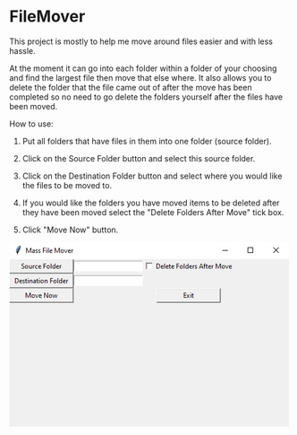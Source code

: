 # FileMover

This project is mostly to help me move around files easier and with less hassle.

At the moment it can go into each folder within a folder of your choosing and find the largest file then move that else where.
It also allows you to delete the folder that the file came out of after the move has been completed so no need to go delete the folders yourself after the files have been moved.

How to use:

1. Put all folders that have files in them into one folder (source folder).

2. Click on the Source Folder button and select this source folder.

3. Click on the Destination Folder button and select where you would like the files to be moved to.

4. If you would like the folders you have moved items to be deleted after they have been moved select the "Delete Folders After Move" tick box.

5. Click "Move Now" button.

![](filemove.PNG)
